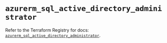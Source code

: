 # `azurerm_sql_active_directory_administrator`

Refer to the Terraform Registry for docs: [`azurerm_sql_active_directory_administrator`](https://registry.terraform.io/providers/hashicorp/azurerm/3.106.1/docs/resources/sql_active_directory_administrator).
